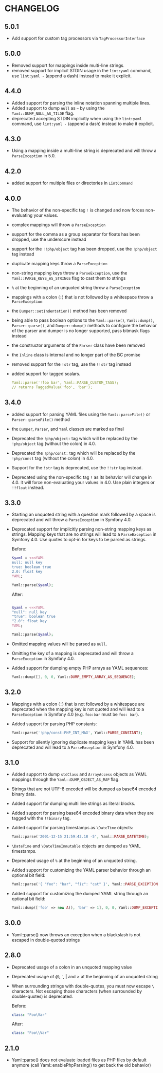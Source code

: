 CHANGELOG
=========

5.0.1
-----
 * Add support for custom tag processors via `TagProcessorInterface`

5.0.0
-----

 * Removed support for mappings inside multi-line strings.
 * removed support for implicit STDIN usage in the `lint:yaml` command, use `lint:yaml -` (append a dash) instead to make it explicit.

4.4.0
-----

 * Added support for parsing the inline notation spanning multiple lines.
 * Added support to dump `null` as `~` by using the `Yaml::DUMP_NULL_AS_TILDE` flag.
 * deprecated accepting STDIN implicitly when using the `lint:yaml` command, use `lint:yaml -` (append a dash) instead to make it explicit.

4.3.0
-----

 * Using a mapping inside a multi-line string is deprecated and will throw a `ParseException` in 5.0.

4.2.0
-----

 * added support for multiple files or directories in `LintCommand`

4.0.0
-----

 * The behavior of the non-specific tag `!` is changed and now forces
   non-evaluating your values.
 * complex mappings will throw a `ParseException`
 * support for the comma as a group separator for floats has been dropped, use
   the underscore instead
 * support for the `!!php/object` tag has been dropped, use the `!php/object`
   tag instead
 * duplicate mapping keys throw a `ParseException`
 * non-string mapping keys throw a `ParseException`, use the `Yaml::PARSE_KEYS_AS_STRINGS`
   flag to cast them to strings
 * `%` at the beginning of an unquoted string throw a `ParseException`
 * mappings with a colon (`:`) that is not followed by a whitespace throw a
   `ParseException`
 * the `Dumper::setIndentation()` method has been removed
 * being able to pass boolean options to the `Yaml::parse()`, `Yaml::dump()`,
   `Parser::parse()`, and `Dumper::dump()` methods to configure the behavior of
   the parser and dumper is no longer supported, pass bitmask flags instead
 * the constructor arguments of the `Parser` class have been removed
 * the `Inline` class is internal and no longer part of the BC promise
 * removed support for the `!str` tag, use the `!!str` tag instead
 * added support for tagged scalars.

   ```yml
   Yaml::parse('!foo bar', Yaml::PARSE_CUSTOM_TAGS);
   // returns TaggedValue('foo', 'bar');
   ```

3.4.0
-----

 * added support for parsing YAML files using the `Yaml::parseFile()` or `Parser::parseFile()` method

 * the `Dumper`, `Parser`, and `Yaml` classes are marked as final

 * Deprecated the `!php/object:` tag which will be replaced by the
   `!php/object` tag (without the colon) in 4.0.

 * Deprecated the `!php/const:` tag which will be replaced by the
   `!php/const` tag (without the colon) in 4.0.

 * Support for the `!str` tag is deprecated, use the `!!str` tag instead.

 * Deprecated using the non-specific tag `!` as its behavior will change in 4.0.
   It will force non-evaluating your values in 4.0. Use plain integers or `!!float` instead.

3.3.0
-----

 * Starting an unquoted string with a question mark followed by a space is
   deprecated and will throw a `ParseException` in Symfony 4.0.

 * Deprecated support for implicitly parsing non-string mapping keys as strings.
   Mapping keys that are no strings will lead to a `ParseException` in Symfony
   4.0. Use quotes to opt-in for keys to be parsed as strings.

   Before:

   ```php
   $yaml = <<<YAML
   null: null key
   true: boolean true
   2.0: float key
   YAML;

   Yaml::parse($yaml);
   ```

   After:

   ```php

   $yaml = <<<YAML
   "null": null key
   "true": boolean true
   "2.0": float key
   YAML;

   Yaml::parse($yaml);
   ```

 * Omitted mapping values will be parsed as `null`.

 * Omitting the key of a mapping is deprecated and will throw a `ParseException` in Symfony 4.0.

 * Added support for dumping empty PHP arrays as YAML sequences:

   ```php
   Yaml::dump([], 0, 0, Yaml::DUMP_EMPTY_ARRAY_AS_SEQUENCE);
   ```

3.2.0
-----

 * Mappings with a colon (`:`) that is not followed by a whitespace are deprecated
   when the mapping key is not quoted and will lead to a `ParseException` in
   Symfony 4.0 (e.g. `foo:bar` must be `foo: bar`).

 * Added support for parsing PHP constants:

   ```php
   Yaml::parse('!php/const:PHP_INT_MAX', Yaml::PARSE_CONSTANT);
   ```

 * Support for silently ignoring duplicate mapping keys in YAML has been
   deprecated and will lead to a `ParseException` in Symfony 4.0.

3.1.0
-----

 * Added support to dump `stdClass` and `ArrayAccess` objects as YAML mappings
   through the `Yaml::DUMP_OBJECT_AS_MAP` flag.

 * Strings that are not UTF-8 encoded will be dumped as base64 encoded binary
   data.

 * Added support for dumping multi line strings as literal blocks.

 * Added support for parsing base64 encoded binary data when they are tagged
   with the `!!binary` tag.

 * Added support for parsing timestamps as `\DateTime` objects:

   ```php
   Yaml::parse('2001-12-15 21:59:43.10 -5', Yaml::PARSE_DATETIME);
   ```

 * `\DateTime` and `\DateTimeImmutable` objects are dumped as YAML timestamps.

 * Deprecated usage of `%` at the beginning of an unquoted string.

 * Added support for customizing the YAML parser behavior through an optional bit field:

   ```php
   Yaml::parse('{ "foo": "bar", "fiz": "cat" }', Yaml::PARSE_EXCEPTION_ON_INVALID_TYPE | Yaml::PARSE_OBJECT | Yaml::PARSE_OBJECT_FOR_MAP);
   ```

 * Added support for customizing the dumped YAML string through an optional bit field:

   ```php
   Yaml::dump(['foo' => new A(), 'bar' => 1], 0, 0, Yaml::DUMP_EXCEPTION_ON_INVALID_TYPE | Yaml::DUMP_OBJECT);
   ```

3.0.0
-----

 * Yaml::parse() now throws an exception when a blackslash is not escaped
   in double-quoted strings

2.8.0
-----

 * Deprecated usage of a colon in an unquoted mapping value
 * Deprecated usage of @, \`, | and > at the beginning of an unquoted string
 * When surrounding strings with double-quotes, you must now escape `\` characters. Not
   escaping those characters (when surrounded by double-quotes) is deprecated.

   Before:

   ```yml
   class: "Foo\Var"
   ```

   After:

   ```yml
   class: "Foo\\Var"
   ```

2.1.0
-----

 * Yaml::parse() does not evaluate loaded files as PHP files by default
   anymore (call Yaml::enablePhpParsing() to get back the old behavior)
